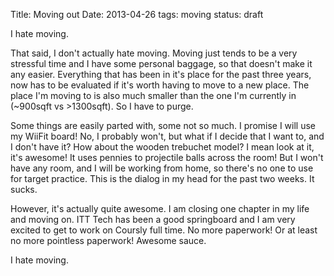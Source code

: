 Title: Moving out
Date: 2013-04-26
tags: moving
status: draft

I hate moving.

That said, I don't actually hate moving. Moving just tends to be a very stressful time and I have some personal baggage, so that doesn't make it any easier. Everything that has been in it's place for the past three years, now has to be evaluated if it's worth having to move to a new place. The place I'm moving to is also much smaller than the one I'm currently in (~900sqft vs >1300sqft). So I have to purge. 

Some things are easily parted with, some not so much. I promise I will use my WiiFit board! No, I probably won't, but what if I decide that I want to, and I don't have it? How about the wooden trebuchet model? I mean look at it, it's awesome! It uses pennies to projectile balls across the room! But I won't have any room, and I will be working from home, so there's no one to use for target practice. This is the dialog in my head for the past two weeks. It sucks.

However, it's actually quite awesome. I am closing one chapter in my life and moving on. ITT Tech has been a good springboard and I am very excited to get to work on Coursly full time. No more paperwork! Or at least no more pointless paperwork! Awesome sauce.

I hate moving.